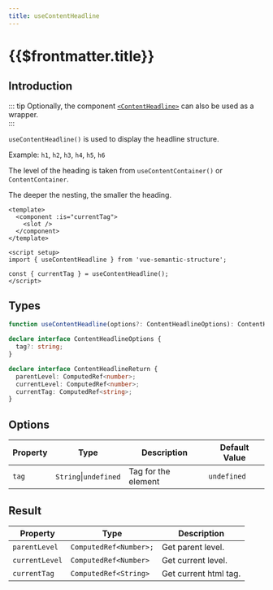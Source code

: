 ```yaml
---
title: useContentHeadline
---
```


# {{$frontmatter.title}}

## Introduction

::: tip
Optionally, the component [`<ContentHeadline>`](../components/content-headline) can also be used as a wrapper.  
:::

`useContentHeadline()` is used to display the headline structure.

Example: `h1`, `h2`, `h3`, `h4`, `h5`, `h6`

The level of the heading is taken from `useContentContainer()` or `ContentContainer`.

The deeper the nesting, the smaller the heading.

```vue
<template>
  <component :is="currentTag">
    <slot />
  </component>
</template>

<script setup>
import { useContentHeadline } from 'vue-semantic-structure';

const { currentTag } = useContentHeadline();
</script>

```

## Types

```ts
function useContentHeadline(options?: ContentHeadlineOptions): ContentHeadlineReturn;

declare interface ContentHeadlineOptions {
  tag?: string;
}

declare interface ContentHeadlineReturn {
  parentLevel: ComputedRef<number>;
  currentLevel: ComputedRef<number>;
  currentTag: ComputedRef<string>;
}
```

## Options

| Property | Type                  | Description         | Default Value |
| -------- | --------------------- | ------------------- | ------------- |
| `tag`    | `String`\|`undefined` | Tag for the element | `undefined`   |

## Result

| Property       | Type                   | Description           |
| -------------- | ---------------------- | --------------------- |
| `parentLevel`  | `ComputedRef<Number>;` | Get parent level.     |
| `currentLevel` | `ComputedRef<Number>`  | Get current level.    |
| `currentTag`   | `ComputedRef<String>`  | Get current html tag. |
